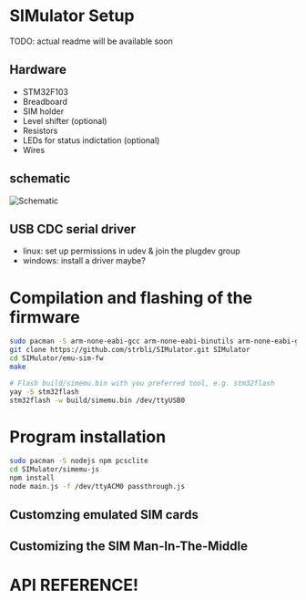 # SIMulator Setup

TODO: actual readme will be available soon

## Hardware
- STM32F103
- Breadboard
- SIM holder
- Level shifter (optional)
- Resistors
- LEDs for status indictation (optional)
- Wires

## schematic
![Schematic](https://epozzobon.it/images/SIMulator-schematic.png?v=3)

## USB CDC serial driver
- linux: set up permissions in udev & join the plugdev group
- windows: install a driver maybe?

# Compilation and flashing of the firmware

```bash
sudo pacman -S arm-none-eabi-gcc arm-none-eabi-binutils arm-none-eabi-gdb arm-none-eabi-newlib
git clone https://github.com/strbli/SIMulator.git SIMulator
cd SIMulator/emu-sim-fw
make

# Flash build/simemu.bin with you preferred tool, e.g. stm32flash
yay -S stm32flash
stm32flash -w build/simemu.bin /dev/ttyUSB0
```

# Program installation
```bash
sudo pacman -S nodejs npm pcsclite
cd SIMulator/simemu-js
npm install
node main.js -f /dev/ttyACM0 passthrough.js
```

## Customzing emulated SIM cards

## Customizing the SIM Man-In-The-Middle

# API REFERENCE!
